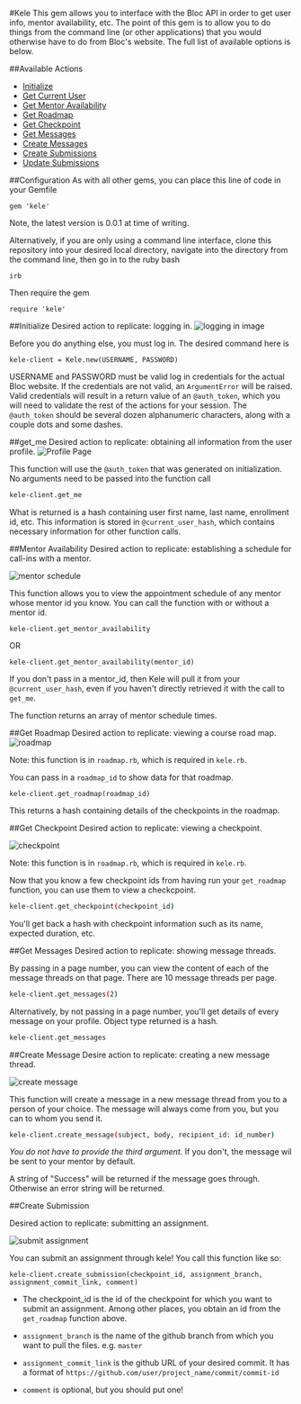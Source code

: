 #Kele
This gem allows you to interface with the Bloc API in order to get user info, mentor availability, etc. The point of this gem is to allow you to do things from the command line (or other applications) that you would otherwise have to do from Bloc's website. The full list of available options is below.

##Available Actions
- [Initialize](#initialize)
- [Get Current User](#get_me)
- [Get Mentor Availability](#mentor-availability)
- [Get Roadmap](#get_roadmap)
- [Get Checkpoint](#get_checkpoint)
- [Get Messages](#show-message)
- [Create Messages](#create-message)
- [Create Submissions](#create_submissionsubmit)
- [Update Submissions](#update_submission)

##Configuration
As with all other gems, you can place this line of code in your Gemfile

```
gem 'kele'
```
Note, the latest version is 0.0.1 at time of writing.

Alternatively, if you are only using a command line interface, clone this repository into your desired local directory, navigate into the directory from the command line, then go in to the ruby bash
```
irb
```
Then require the gem
```
require 'kele'
```

##Initialize
Desired action to replicate: logging in.
![logging in image](http://imgur.com/4Nvn6Hr.png)

Before you do anything else, you must log in. The desired command here is

```
kele-client = Kele.new(USERNAME, PASSWORD)
```

USERNAME and PASSWORD must be valid log in credentials for the actual Bloc website. If the credentials are not valid, an `ArgumentError` will be raised. Valid credentials will result in a return value of an `@auth_token`, which you will need to validate the rest of the actions for your session. The `@auth_token` should be several dozen alphanumeric characters, along with a couple dots and some dashes.

##get_me
Desired action to replicate: obtaining all information from the user profile.
![Profile Page](http://imgur.com/YyBIBa2.png)

This function will use the `@auth_token` that was generated on initialization. No arguments need to be passed into the function call

```bash
kele-client.get_me
```

What is returned is a hash containing user first name, last name, enrollment id, etc. This information is stored in `@current_user_hash`, which contains necessary information for other function calls.

##Mentor Availability
Desired action to replicate: establishing a schedule for call-ins with a mentor.

![mentor schedule](http://imgur.com/5yHU2kZ.png)

This function allows you to view the appointment schedule of any mentor whose mentor id you know. You can call the function with or without a mentor id.

```
kele-client.get_mentor_availability
```

OR
```
kele-client.get_mentor_availability(mentor_id)
```

If you don't pass in a mentor_id, then Kele will pull it from your `@current_user_hash`, even if you haven't directly retrieved it with the call to `get_me`.

The function returns an array of mentor schedule times.


##Get Roadmap
Desired action to replicate: viewing a course road map.
![roadmap](http://imgur.com/QYkjK5v.png)

Note: this function is in `roadmap.rb`, which is required in `kele.rb`.

You can pass in a `roadmap_id` to show data for that roadmap.

```
kele-client.get_roadmap(roadmap_id)
```
This returns a hash containing details of the checkpoints in the roadmap.

##Get Checkpoint
Desired action to replicate: viewing a checkpoint.

![checkpoint](http://imgur.com/t5l9S4N.png)

Note: this function is in `roadmap.rb`, which is required in `kele.rb`.

Now that you know a few checkpoint ids from having run your `get_roadmap` function, you can use them to view a checkcpoint.

```bash
kele-client.get_checkpoint(checkpoint_id)
```

You'll get back a hash with checkpoint information such as its name, expected duration, etc.

##Get Messages
Desired action to replicate: showing message threads.


By passing in a page number, you can view the content of each of the message threads on that page. There are 10 message threads per page.

```bash
kele-client.get_messages(2)
```

Alternatively, by not passing in a page number, you'll get details of every message on your profile. Object type returned is a hash.

```bash
kele-client.get_messages
```

##Create Message
Desire action to replicate: creating a new message thread.

![create message](http://imgur.com/6W3A1Y8.png)

This function will create a message in a new message thread from you to a person of your choice. The message will always come from you, but you can to whom you send it.

```bash
kele-client.create_message(subject, body, recipient_id: id_number)
```

_You do not have to provide the third argument_. If you don't, the message wil be sent to your mentor by default.

A string of "Success" will be returned if the message goes through. Otherwise an error string will be returned.

##Create Submission

Desired action to replicate: submitting an assignment.

![submit assignment](http://imgur.com/51msjRh.png)

You can submit an assignment through kele! You call this function like so:

```
kele-client.create_submission(checkpoint_id, assignment_branch, assignment_commit_link, comment)
```
- The checkpoint_id is the id of the checkpoint for which you want to submit an assignment. Among other places, you obtain an id from the ```get_roadmap``` function above.

- `assignment_branch` is the name of the github branch from which you want to pull the files. e.g. `master`

- `assignment_commit_link` is the github URL of your desired commit. It has a format of `https://github.com/user/project_name/commit/commit-id`

- `comment` is optional, but you should put one!
